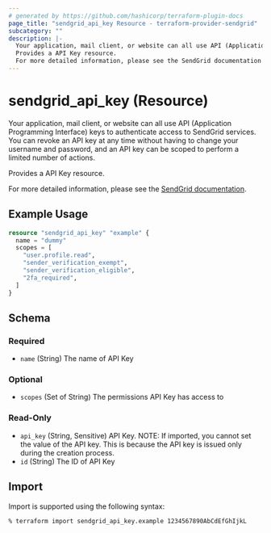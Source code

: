 ```yaml
---
# generated by https://github.com/hashicorp/terraform-plugin-docs
page_title: "sendgrid_api_key Resource - terraform-provider-sendgrid"
subcategory: ""
description: |-
  Your application, mail client, or website can all use API (Application Programming Interface) keys to authenticate access to SendGrid services. You can revoke an API key at any time without having to change your username and password, and an API key can be scoped to perform a limited number of actions.
  Provides a API Key resource.
  For more detailed information, please see the SendGrid documentation https://docs.sendgrid.com/ui/account-and-settings/api-keys.
---
```


# sendgrid_api_key (Resource)

Your application, mail client, or website can all use API (Application Programming Interface) keys to authenticate access to SendGrid services. You can revoke an API key at any time without having to change your username and password, and an API key can be scoped to perform a limited number of actions.

Provides a API Key resource.

For more detailed information, please see the [SendGrid documentation](https://docs.sendgrid.com/ui/account-and-settings/api-keys).

## Example Usage

```terraform
resource "sendgrid_api_key" "example" {
  name = "dummy"
  scopes = [
    "user.profile.read",
    "sender_verification_exempt",
    "sender_verification_eligible",
    "2fa_required",
  ]
}
```

<!-- schema generated by tfplugindocs -->
## Schema

### Required

- `name` (String) The name of API Key

### Optional

- `scopes` (Set of String) The permissions API Key has access to

### Read-Only

- `api_key` (String, Sensitive) API Key. NOTE: If imported, you cannot set the value of the API key. This is because the API key is issued only during the creation process.
- `id` (String) The ID of API Key

## Import

Import is supported using the following syntax:

```shell
% terraform import sendgrid_api_key.example 1234567890AbCdEfGhIjkL
```
